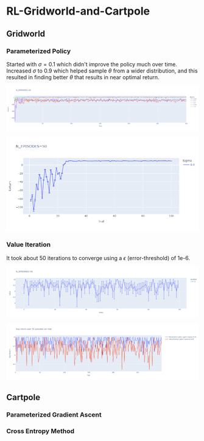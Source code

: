 # RL-Gridworld-and-Cartpole

## Gridworld

### Parameterized Policy

Started with $\sigma = 0.1$ which didn't improve the policy much over time. Increased $\sigma$ to 0.9 which helped sample $\theta$ from a wider distribution, and this resulted in finding better $\theta$ that results in near optimal return.

![Performance using various sigma](/GridWorld/parameterize_policy_hill_search.png)


![Performance using optimal parameterized policy](/GridWorld/parameterized_policy_optimal.png)

### Value Iteration

It took about 50 iterations to converge using a $\epsilon$ (error-threshold) of 1e-6.

![Performance using greedy policy on value function obtained using value iteration](/GridWorld/value_iteration.png)


![Comparison of optimal policies b/w Parameterized Policy agent and Value Iteration agent](/GridWorld/avg_return_both_agents.png)

## Cartpole

### Parameterized Gradient Ascent

### Cross Entropy Method

